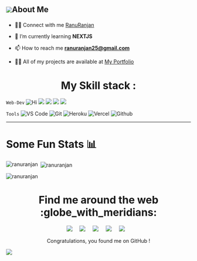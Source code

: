 <!-- <h1 align="center">Hi <img src="https://raw.githubusercontent.com/MartinHeinz/MartinHeinz/master/wave.gif" width="30px">, I'm RanuRanjan</h1>
<h3 align="center">A Full Stack Web Developer</h3> -->

## <p style="display:flex; align-items: center"> <img src="https://img.icons8.com/color/48/000000/user-male-circle--v2.png"/> About Me </p> 

- 👨‍💻 Connect with me [RanuRanjan](https://www.linkedin.com/in/ranuranjan25/)
<!-- -  🔭 I’m currently working on **** -->



- 🌱 I’m currently learning **NEXTJS**


- 📫 How to reach me **ranuranjan25@gmail.com**

- 👨‍💻 All of my projects are available at  [My Portfolio](https://ranu-portfolio.vercel.app/)








<h1 align="center"> My Skill stack :</h1>




 `Web-Dev`    ![Hi](https://img.shields.io/badge/React-20232A?style=for-the-badge&logo=react&logoColor=61DAFB) ![](https://img.shields.io/badge/JavaScript-323330?style=for-the-badge&logo=javascript&logoColor=F7DF1E) ![](https://img.shields.io/badge/HTML-239120?style=for-the-badge&logo=html5&logoColor=white) ![](	https://img.shields.io/badge/CSS-239120?&style=for-the-badge&logo=css3&logoColor=white) ![](https://img.shields.io/badge/MongoDB-4EA94B?style=for-the-badge&logo=mongodb&logoColor=white)

`Tools`        ![VS Code](https://img.shields.io/badge/Visual_Studio_Code-5D1A60?style=for-the-badge&logo=visual%20studio%20code&logoColor=white) ![Git](https://img.shields.io/badge/Git-682181?style=for-the-badge&logo=git&logoColor=white) ![Heroku](https://img.shields.io/badge/Heroku-AA2690?style=for-the-badge&logo=heroku&logoColor=white) ![Vercel](https://img.shields.io/badge/vercel-AA42F1.svg?style=for-the-badge&logo=vercel&logoColor=white) ![Github](https://img.shields.io/badge/GitHub-100000?style=for-the-badge&logo=github&logoColor=white)



<hr>


<h1 align="left"> Some Fun Stats 📊 </h1>



<p><img align="left" src="https://github-readme-stats.vercel.app/api/top-langs?username=ranuranjan&show_icons=true&locale=en&layout=compact" alt="ranuranjan" /></p>

<p>&nbsp;<img align="center" src="https://github-readme-stats.vercel.app/api?username=ranuranjan&show_icons=true&locale=en" alt="ranuranjan" /></p>

<p><img align="center" src="https://github-readme-streak-stats.herokuapp.com/?user=ranuranjan&" alt="ranuranjan" /></p>


 

<h1 align="center"> Find me around the web :globe_with_meridians:</h1>
<p align="center">
  <a href="https://www.linkedin.com/in/ranuranjan25/"><img src="https://img.shields.io/badge/linkedin-%230077B5.svg?&style=for-the-badge&logo=linkedin&logoColor=white" /></a>&nbsp;&nbsp;&nbsp;&nbsp;
  <a href="mailto:ranuranjan25@gmail.com"><img src="https://img.shields.io/badge/gmail-%23D14836.svg?&style=for-the-badge&logo=gmail&logoColor=white" /></a>&nbsp;&nbsp;&nbsp;&nbsp;
  <a href="https://twitter.com/RanuRanjan25"><img src="https://img.shields.io/badge/twitter-%231DA1F2.svg?&style=for-the-badge&logo=twitter&logoColor=white" /></a>&nbsp;&nbsp;&nbsp;&nbsp;
  <a href="https://www.instagram.com/meranusingh/"><img src="https://img.shields.io/badge/Instagram-E4405F?style=for-the-badge&logo=instagram&logoColor=white" /></a>&nbsp;&nbsp;&nbsp;&nbsp;
  <a href="https://medium.com/@ranuranjan25"><img src="https://img.shields.io/badge/medium-%2312100E.svg?&style=for-the-badge&logo=medium&logoColor=white" /></a>&nbsp;&nbsp;&nbsp;&nbsp;
</p>

 <p align="center"> Congratulations, you found me on GitHub ! </p>




 <img  src="https://raw.githubusercontent.com/Trilokia/Trilokia/379277808c61ef204768a61bbc5d25bc7798ccf1/bottom_header.svg" />
